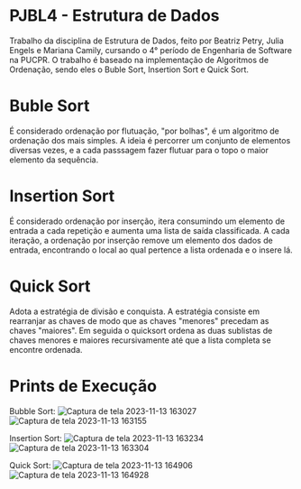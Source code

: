 # PJBL4 - Estrutura de Dados
Trabalho da disciplina de Estrutura de Dados, feito por Beatriz Petry, Julia Engels e Mariana Camily, cursando o 4° período de Engenharia de Software na PUCPR. O trabalho é baseado na implementação de Algoritmos de Ordenação, sendo eles o Buble Sort, Insertion Sort e Quick Sort. 

# Buble Sort
É considerado ordenação por flutuação, "por bolhas", é um algoritmo de ordenação dos mais simples. A ideia é percorrer um conjunto de elementos diversas vezes, e a cada passsagem fazer flutuar para o topo o maior elemento da sequência.

# Insertion Sort
É considerado ordenação por inserção, itera consumindo um elemento de entrada a cada repetição e aumenta uma lista de saída classificada. A cada iteração, a ordenação por inserção remove um elemento dos dados de entrada, encontrando o local ao qual pertence a lista ordenada e o insere lá.

# Quick Sort
Adota a estratégia de divisão e conquista. A estratégia consiste em rearranjar as chaves de modo que as chaves "menores" precedam as chaves "maiores". Em seguida o quicksort ordena as duas sublistas de chaves menores e maiores recursivamente até que a lista completa se encontre ordenada.

# Prints de Execução
Bubble Sort:
![Captura de tela 2023-11-13 163027](https://github.com/beatrizpetry/PJBL4---Estrutura-de-Dados/assets/132282038/3907a9a6-9991-46bd-94b2-592398f2973a)
![Captura de tela 2023-11-13 163155](https://github.com/beatrizpetry/PJBL4---Estrutura-de-Dados/assets/132282038/44599801-b640-4a54-a7e4-ad4e7999ce38)

Insertion Sort:
![Captura de tela 2023-11-13 163234](https://github.com/beatrizpetry/PJBL4---Estrutura-de-Dados/assets/132282038/f0a1dbdf-d0ee-4ceb-94a9-c48a1fc43db0)
![Captura de tela 2023-11-13 163304](https://github.com/beatrizpetry/PJBL4---Estrutura-de-Dados/assets/132282038/0ebc588f-41ae-4dfd-a125-eeb922f2e84a)

Quick Sort:
![Captura de tela 2023-11-13 164906](https://github.com/beatrizpetry/PJBL4---Estrutura-de-Dados/assets/132282038/259ca030-431a-45a3-96fa-3b1c1331b2b6)
![Captura de tela 2023-11-13 164928](https://github.com/beatrizpetry/PJBL4---Estrutura-de-Dados/assets/132282038/9a71b5b0-0964-4389-adec-d3e37048e11a)


